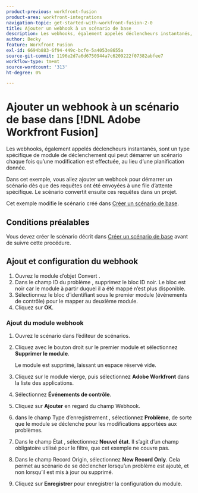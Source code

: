 ```yaml
---
product-previous: workfront-fusion
product-area: workfront-integrations
navigation-topic: get-started-with-workfront-fusion-2-0
title: Ajouter un webhook à un scénario de base
description: Les webhooks, également appelés déclencheurs instantanés, sont un type spécifique de module de déclenchement qui peut démarrer un scénario chaque fois qu’une modification est effectuée, au lieu d’une planification donnée.
author: Becky
feature: Workfront Fusion
exl-id: 6694b883-6f94-449c-bcfe-5a4053e8655a
source-git-commit: 1196e2d7a6d6750944a7c6209222f07382abfee7
workflow-type: tm+mt
source-wordcount: '313'
ht-degree: 0%

---
```


# Ajouter un webhook à un scénario de base dans [!DNL Adobe Workfront Fusion]

Les webhooks, également appelés déclencheurs instantanés, sont un type spécifique de module de déclenchement qui peut démarrer un scénario chaque fois qu’une modification est effectuée, au lieu d’une planification donnée.

Dans cet exemple, vous allez ajouter un webhook pour démarrer un scénario dès que des requêtes ont été envoyées à une file d’attente spécifique. Le scénario convertit ensuite ces requêtes dans un projet.

Cet exemple modifie le scénario créé dans [Créer un scénario de base](/help/quicksilver/workfront-fusion/get-started/build-practice-scenarios/create-simple-scenario.md).

## Conditions préalables

Vous devez créer le scénario décrit dans [Créer un scénario de base](/help/quicksilver/workfront-fusion/get-started/build-practice-scenarios/create-simple-scenario.md) avant de suivre cette procédure.

## Ajout et configuration du webhook

1. Ouvrez le module d’objet Convert .
1. Dans le champ ID du problème , supprimez le bloc ID noir. Le bloc est noir car le module à partir duquel il a été mappé n’est plus disponible.
1. Sélectionnez le bloc d’identifiant sous le premier module (événements de contrôle) pour le mapper au deuxième module.
1. Cliquez sur **OK**.

### Ajout du module webhook

1. Ouvrez le scénario dans l’éditeur de scénarios.
1. Cliquez avec le bouton droit sur le premier module et sélectionnez **Supprimer le module**.

   Le module est supprimé, laissant un espace réservé vide.

1. Cliquez sur le module vierge, puis sélectionnez **Adobe Workfront** dans la liste des applications.
1. Sélectionnez **Événements de contrôle**.
1. Cliquez sur **Ajouter** en regard du champ Webhook.
1. dans le champ Type d’enregistrement , sélectionnez **Problème**, de sorte que le module se déclenche pour les modifications apportées aux problèmes.
1. Dans le champ État , sélectionnez **Nouvel état**. Il s’agit d’un champ obligatoire utilisé pour le filtre, que cet exemple ne couvre pas.
1. Dans le champ Record Origin, sélectionnez **New Record Only**. Cela permet au scénario de se déclencher lorsqu’un problème est ajouté, et non lorsqu’il est mis à jour ou supprimé.
1. Cliquez sur **Enregistrer** pour enregistrer la configuration du module.
